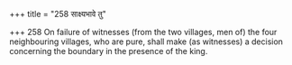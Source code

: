 +++
title = "258 साक्ष्यभावे तु"

+++
258	On failure of witnesses (from the two villages, men of) the four neighbouring villages, who are pure, shall make (as witnesses) a decision concerning the boundary in the presence of the king.